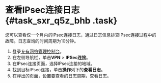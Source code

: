 # 查看IPsec连接日志 {#task_sxr_q5z_bhb .task}

您可以查看仅一个月内的IPsec连接日志，通过日志信息排查IPsec连接过程中的故障。日志查询的时间周期为10分钟。

1.  登录[专有网络管理控制台](https://vpcnext.console.aliyun.com/nat/)。 
2.  在左侧导航栏，单击**VPN** \> **IPSec连接**。 
3.  在IPsec连接页面，选择IPsec连接的地域。 
4.  找到目标IPsec连接，单击**操作**列下的**查看日志**。 
5.  在弹出的页面，设置要查看的日志周期，查看日志。 

